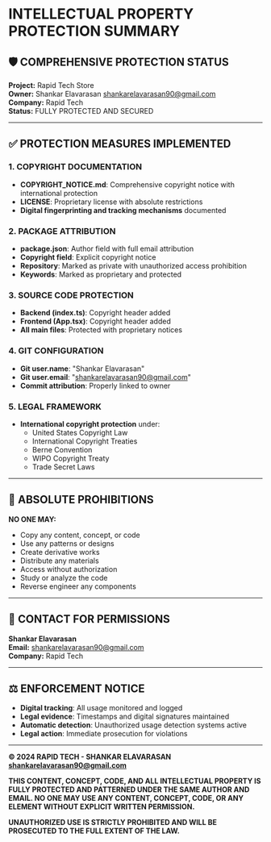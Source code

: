 # INTELLECTUAL PROPERTY PROTECTION SUMMARY

## 🛡️ COMPREHENSIVE PROTECTION STATUS

**Project:** Rapid Tech Store  
**Owner:** Shankar Elavarasan <shankarelavarasan90@gmail.com>  
**Company:** Rapid Tech  
**Status:** FULLY PROTECTED AND SECURED

---

## ✅ PROTECTION MEASURES IMPLEMENTED

### 1. COPYRIGHT DOCUMENTATION
- **COPYRIGHT_NOTICE.md**: Comprehensive copyright notice with international protection
- **LICENSE**: Proprietary license with absolute restrictions
- **Digital fingerprinting and tracking mechanisms** documented

### 2. PACKAGE ATTRIBUTION
- **package.json**: Author field with full email attribution
- **Copyright field**: Explicit copyright notice
- **Repository**: Marked as private with unauthorized access prohibition
- **Keywords**: Marked as proprietary and protected

### 3. SOURCE CODE PROTECTION
- **Backend (index.ts)**: Copyright header added
- **Frontend (App.tsx)**: Copyright header added
- **All main files**: Protected with proprietary notices

### 4. GIT CONFIGURATION
- **Git user.name**: "Shankar Elavarasan"
- **Git user.email**: "shankarelavarasan90@gmail.com"
- **Commit attribution**: Properly linked to owner

### 5. LEGAL FRAMEWORK
- **International copyright protection** under:
  - United States Copyright Law
  - International Copyright Treaties
  - Berne Convention
  - WIPO Copyright Treaty
  - Trade Secret Laws

---

## 🚫 ABSOLUTE PROHIBITIONS

**NO ONE MAY:**
- Copy any content, concept, or code
- Use any patterns or designs
- Create derivative works
- Distribute any materials
- Access without authorization
- Study or analyze the code
- Reverse engineer any components

---

## 📧 CONTACT FOR PERMISSIONS

**Shankar Elavarasan**  
**Email:** shankarelavarasan90@gmail.com  
**Company:** Rapid Tech

---

## ⚖️ ENFORCEMENT NOTICE

- **Digital tracking**: All usage monitored and logged
- **Legal evidence**: Timestamps and digital signatures maintained
- **Automatic detection**: Unauthorized usage detection systems active
- **Legal action**: Immediate prosecution for violations

---

**© 2024 RAPID TECH - SHANKAR ELAVARASAN <shankarelavarasan90@gmail.com>**

**THIS CONTENT, CONCEPT, CODE, AND ALL INTELLECTUAL PROPERTY IS FULLY PROTECTED AND PATTERNED UNDER THE SAME AUTHOR AND EMAIL. NO ONE MAY USE ANY CONTENT, CONCEPT, CODE, OR ANY ELEMENT WITHOUT EXPLICIT WRITTEN PERMISSION.**

**UNAUTHORIZED USE IS STRICTLY PROHIBITED AND WILL BE PROSECUTED TO THE FULL EXTENT OF THE LAW.**